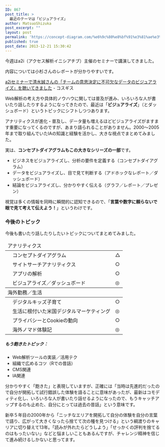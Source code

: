 ```yaml
---
ID: 867
post_title: >
  最近のテーマは「ビジュアライズ」
author: MatsuoShizuka
post_excerpt: ""
layout: post
permalink: 'https://concept-diagram.com/%e6%9c%80%e8%bf%91%e3%81%ae%e3%83%86%e3%83%bc%e3%83%9e%e3%81%af%e3%80%8c%e3%83%93%e3%82%b8%e3%83%a5%e3%82%a2%e3%83%a9%e3%82%a4%e3%82%ba%e3%80%8d/'
published: true
post_date: 2013-12-21 15:30:42
---
```

今週はa2i（アクセス解析イニシアチブ）主催のセミナーで講演してきました。

内容については小杉さんのレポートが分かりやすいです。

<a href="http://kosgis.com/news/report-a2i_131217/" target="_blank">a2iセミナーで清水誠さんの「チームの意思決定に不可欠なデータのビジュアライズ」を聴いてきました</a> - コスギス

Web解析の考え方や具体的ノウハウに関しては普及が進み、いろいろな人が書いたり話したりするようになってきたので、最近は「<strong>ビジュアライズ</strong>」（とダッシュボード）というトピックにシフトしつつあります。

アナリティクスが進化・普及し、データ量も増えるほどビジュアライズがますます重要になってくるのですが、あまり語られることがありません。2000〜2005年まで取り組んでいたIAの知識と経験を活かし、大きな視点でまとめてみました。

実は、<strong>コンセプトダイアグラムもこの大きなシリーズの一部</strong>です。
<ul>
 	<li>ビジネスをビジュアライズし、分析の要件を定義する（コンセプトダイアグラム）</li>
 	<li>データをビジュアライズし、目で見て判断する（アドホックなレポート／ダッシュボード）</li>
 	<li>結論をビジュアライズし、分かりやすく伝える（グラフ／レポート／プレゼン）</li>
</ul>
視覚は多くの情報を同時に瞬間的に認知できるので、「<strong>言葉や数字に頼らないで眼で見て考えて伝えよう！</strong>」というわけです。
<h3>今後のトピック</h3>
今後も書いたり話したりしたいトピックについてまとめてみました。
<div>
<table class="modernTable withHeader" cellspacing="1" cellpadding="1">
<thead>
<tr>
<td colspan="3">アナリティクス</td>
</tr>
</thead>
<tbody>
<tr>
<td></td>
<td>コンセプトダイアグラム</td>
<td>△</td>
</tr>
<tr>
<td></td>
<td>サイトサーチアナリティクス</td>
<td>○</td>
</tr>
<tr>
<td></td>
<td>アプリの解析</td>
<td>○</td>
</tr>
<tr>
<td></td>
<td>ビジュアライズ／ダッシュボード</td>
<td>◎</td>
</tr>
</tbody>
<thead>
<tr>
<td colspan="3">海外勤務／生活</td>
</tr>
</thead>
<tbody>
<tr>
<td></td>
<td>デジタルキッズ子育て</td>
<td>○</td>
</tr>
<tr>
<td></td>
<td>生活に根付いた米国デジタルマーケティング</td>
<td>◎</td>
</tr>
<tr>
<td></td>
<td>プライバシーとCookieの動向</td>
<td>○</td>
</tr>
<tr>
<td></td>
<td>海外ノマド体験記</td>
<td>◎</td>
</tr>
</tbody>
</table>
</div>
<div></div>
<h5>もう飽きたトピック：</h5>
<ul>
 	<li>Web解析ツールの実装／活用テク</li>
 	<li>組織で広めるコツ（Rでの昔話）</li>
 	<li>CMS関連</li>
 	<li>IA関連</li>
</ul>
分かりやすく「飽きた」と表現していますが、正確には「当時は先進的だったので自分が開拓して試行錯誤した体験を語ることに意味があったが、最新はコモディティ化し、いろいろな人が書いたり話せるようになったので、もうキャッチアップするのも止めた、自分にとっては過去の昔話」という意味です。

新卒５年目の2000年から「ニッチなエリアを開拓して自分の体験を自分の言葉で語り、広がって大きくなったら捨てて次の種を見つける」という綱渡りのキャリアに切り替えて13年。「読みが外れたらどうしよう」「せっかくの評判を捨てるのはもったいない」などと悩ましいこともあるんですが、チャレンジ精神を信じて進み続けるしかないと思ってます。